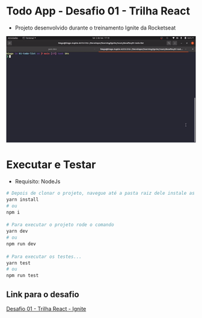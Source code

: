 # Todo App - Desafio 01 - Trilha React

- Projeto desenvolvido durante o treinamento Ignite da Rocketseat

![Preview](./preview/todo.gif)

# Executar e Testar

- Requisito: NodeJs

```bash
# Depois de clonar o projeto, navegue até a pasta raiz dele instale as dependências com o comando...
yarn install
# ou
npm i

# Para executar o projeto rode o comando
yarn dev
# ou
npm run dev

# Para executar os testes...
yarn test
# ou
npm run test
```

## Link para o desafio

[Desafio 01 - Trilha React - Ignite](https://www.notion.so/Desafio-01-Conceitos-do-React-51e4099a6e2f4d4bae94f9fe75bb769d)

